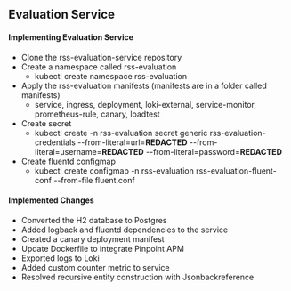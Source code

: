 ## Evaluation Service

#### Implementing Evaluation Service

* Clone the rss-evaluation-service repository
* Create a namespace called rss-evaluation
  * kubectl create namespace rss-evaluation
* Apply the rss-evaluation manifests (manifests are in a folder called manifests)
  * service, ingress, deployment, loki-external, service-monitor, prometheus-rule, canary, loadtest
* Create secret
  * kubectl create -n rss-evaluation secret generic rss-evaluation-credentials --from-literal=url=**REDACTED** --from-literal=username=**REDACTED** --from-literal=password=**REDACTED**
* Create fluentd configmap
  * kubectl create configmap -n rss-evaluation rss-evaluation-fluent-conf --from-file fluent.conf

#### Implemented Changes
* Converted the H2 database to Postgres
* Added logback and fluentd dependencies to the service
* Created a canary deployment manifest
* Update Dockerfile to integrate Pinpoint APM
* Exported logs to Loki
* Added custom counter metric to service
* Resolved recursive entity construction with Jsonbackreference
